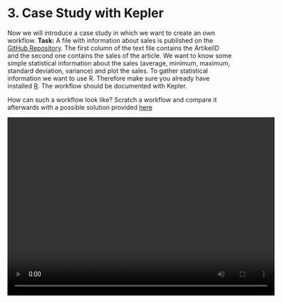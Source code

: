 # 3. Case Study with Kepler

Now we will introduce a case study in which we want to create an own workflow.
**Task:**
A file with information about sales is published on the [GitHub Repository](https://raw.githubusercontent.com/PAULUAPAUL/MOSD_Project/master/umsatz.txt). The first column of the text file contains the ArtikelID and the second one contains the sales of the article. We want to know some simple statistical information about the sales (average, minimum, maximum, standard deviation, variance) and plot the sales. To gather statistical information we want to use R. Therefore make sure you already have installed [R](https://cran.r-project.org/bin/windows/base/). The workflow should be documented with Kepler.

How can such a workflow look like? Scratch a workflow and compare it afterwards with a possible solution provided [here](./3_solution_1.md) 

<p float="middle">
  <video width="600" height="400" controls>
  <source src="Video/0_SettingRPath.mp4" type="video/mp4">
  </video>
</p>
